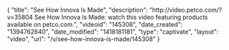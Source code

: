 {
    "title": "See How Innova Is Made",
    "description": "http:\/\/video.petco.com\/?v=35804 See How Innova Is Made: watch this video featuring products available on petco.com.",
    "videoid": "145308",
    "date_created": "1394762640",
    "date_modified": "1418181181",
    "type": "captivate",
    "layout": "video",
    "url": "\/v\/see-how-innova-is-made\/145308"
}